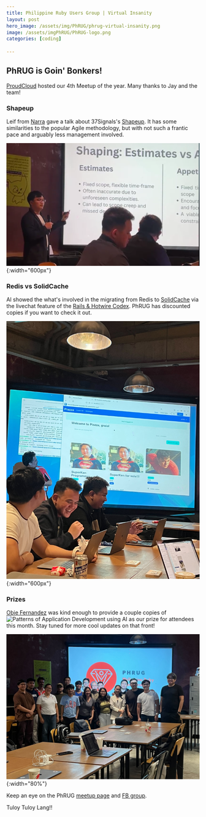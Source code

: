 ```yaml
---
title: Philippine Ruby Users Group | Virtual Insanity
layout: post
hero_image: /assets/img/PhRUG/phrug-virtual-insanity.png
image: /assets/imgPhRUG/PhRUG-logo.png
categories: [coding]

---
```


## PhRUG is Goin' Bonkers!
[ProudCloud](https://www.proudcloud.io/) hosted our 4th Meetup of the year.  Many thanks to Jay and the team!

### Shapeup
Leif from [Narra](https://www.narralabs.com/) gave a talk about 37Signals's [Shapeup](https://basecamp.com/shapeup).  It has some similarities to the popular Agile methodology, but with not such a frantic pace and arguably less management involved.

![Leif's talk](/assets/img/PhRUG/phrug-virtual-insanity-shapeup-demo.png){:width="600px"}

### Redis vs SolidCache
Al showed the what's involved in the migrating from Redis to [SolidCache](https://github.com/rails/solid_cache) via the livechat feature of the [Rails & Hotwire Codex](https://ayushn21.gumroad.com/l/railshotwirecodex).  PhRUG has discounted copies if you want to check it out.

![Al's talk](/assets/img/PhRUG/phrug-virtual-insanity-livechat-demo.jpg){:width="600px"}

### Prizes
[Obie Fernandez](https://obiefernandez.com/) was kind enough to provide a couple copies of 
![Patterns of Application Development using AI](https://leanpub.com/patterns-of-application-development-using-ai) as our prize for attendees this month.  Stay tuned for more cool updates on that front!

![Attendees of Virtual Insanity](/assets/img/PhRUG/phrug-virtual-insanity-attendees.jpg){:width="80%"}

Keep an eye on the PhRUG [meetup page](https://www.meetup.com/ruby-phil) and [FB group](https://www.facebook.com/phrug).

Tuloy Tuloy Lang!!
